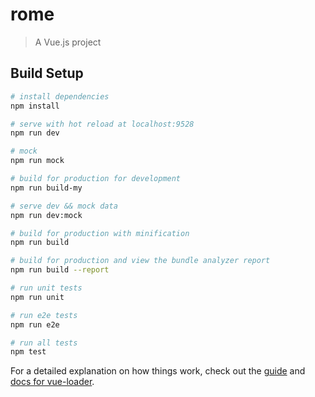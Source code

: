 # rome

> A Vue.js project

## Build Setup

``` bash
# install dependencies
npm install

# serve with hot reload at localhost:9528
npm run dev

# mock
npm run mock

# build for production for development
npm run build-my

# serve dev && mock data
npm run dev:mock

# build for production with minification
npm run build

# build for production and view the bundle analyzer report
npm run build --report

# run unit tests
npm run unit

# run e2e tests
npm run e2e

# run all tests
npm test


```

For a detailed explanation on how things work, check out the [guide](http://vuejs-templates.github.io/webpack/) and [docs for vue-loader](http://vuejs.github.io/vue-loader).

